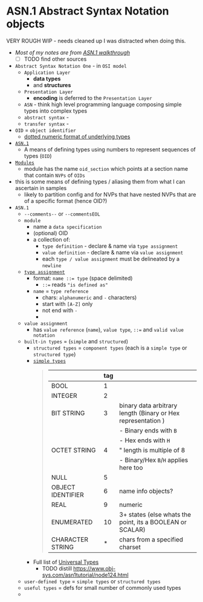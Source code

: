 # ASN.1 Abstract Syntax Notation objects

VERY ROUGH WIP - needs cleaned up I was distracted when doing this.

- _Most of my notes are from [ASN.1 walkthrough](https://www.obj-sys.com/asn1tutorial/asn1only.html)_
  - [ ] TODO find other sources
- `Abstract Syntax Notation One` - in `OSI model`
  - `Application Layer`
    - **data types**
    - and **structures**
  - `Presentation Layer`
    - **encoding** is deferred to the `Presentation Layer`
  - `ASN` - think high level programming language composing simple types into complex types
  - `abstract syntax` -
  - `transfer syntax` -
- `OID` = `object identifier`
  - [dotted numeric format of underlying types](https://www.obj-sys.com/asn1tutorial/node10.html#asn1_simple_section)
- [`ASN.1`](https://www.obj-sys.com/asn1tutorial/node1.html)
  - A means of defining types using numbers to represent sequences of types (`OID`)
- [`Modules`](https://www.obj-sys.com/asn1tutorial/node6.html)
  - module has the name `oid_section` which points at a section name that contain `NVPs` of `OIDs`
- this is some means of defining types / aliasing them from what I can ascertain in samples
  - likely to partition config and for NVPs that have nested NVPs that are of a specific format (hence OID?)
- `ASN.1`
  - `--comments--` or `--commentsEOL`
  - `module`
    - name a `data specification`
    - (optional) OID
    - a collection of:
      - `type definition` - declare & name via `type assignment`
      - `value definition` - declare & name via `value assignment`
      - each `type / value assignment` must be delineated by a `newline`
  - [`type assignment`](https://www.obj-sys.com/asn1tutorial/node7.html)
    - format: `name ::= type` (space delimited)
      - `::=` reads `"is defined as"`
    - `name` = `type reference`
      - chars: `alphanumeric` and `-` characters)
      - start with `[A-Z]` only
      - not end with `-`
      -
  - `value assignment`
    - has `value reference` (`name`), `value type`, `::=` and `valid value notation`
  - `built-in types` = (`simple` and `structured`)
    - `structured types` = `component types` (each is a `simple type` or `structured type`)
    - [`simple types`](https://www.obj-sys.com/asn1tutorial/node10.html)
      > |                   | tag |                                                              |
      > | ----------------- | --- | ------------------------------------------------------------ |
      > | BOOL              | 1   |                                                              |
      > | INTEGER           | 2   |                                                              |
      > | BIT STRING        | 3   | binary data arbitrary length (Binary or Hex representation ) |
      > |                   |     | - Binary ends with `B`                                       |
      > |                   |     | - Hex ends with `H`                                          |
      > | OCTET STRING      | 4   | " length is multiple of 8                                    |
      > |                   |     | - Binary/Hex `B`/`H` applies here too                        |
      > | NULL              | 5   |                                                              |
      > | OBJECT IDENTIFIER | 6   | name info objects?                                           |
      > | REAL              | 9   | numeric                                                      |
      > | ENUMERATED        | 10  | 3+ states (else whats the point, its a BOOLEAN or SCALAR)    |
      > | CHARACTER STRING  | \*  | chars from a specified charset                               |
    - Full list of [Universal Types](https://www.obj-sys.com/asn1tutorial/node124.html)
      - TODO distill https://www.obj-sys.com/asn1tutorial/node124.html
  - `user-defined type` = `simple types` or `structured types`
  - `useful types` = defs for small number of commonly used types
  -
